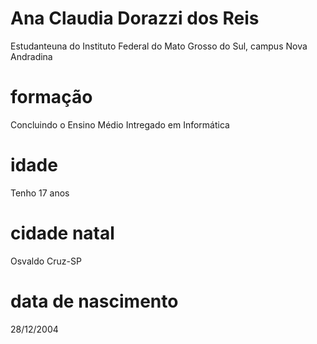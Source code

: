 # Ana Claudia Dorazzi dos Reis

Estudanteuna do Instituto Federal do Mato Grosso do Sul, campus Nova Andradina 

# formação

Concluindo o Ensino Médio Intregado em Informática 

# idade

Tenho 17 anos 

# cidade natal

Osvaldo Cruz-SP

# data de nascimento

28/12/2004